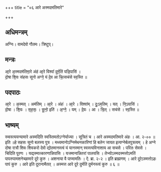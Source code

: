 +++
title = "०६ आरे अस्मदमतिमारे"

+++
## अधिमन्त्रम्
अग्निः। वामदेवो गौतमः। त्रिष्टुप्।

## मन्त्रः
आ॒रे अ॒स्मदम॑तिमा॒रे अंह॑ आ॒रे विश्वां॑ दुर्म॒तिं यन्नि॒पासि॑ ।  
दो॒षा शि॒वः स॑हसः सूनो अग्ने॒ यं दे॒व आ चि॒त्सच॑से स्व॒स्ति ॥

## पदपाठः
आ॒रे । अ॒स्मत् । अम॑तिम् । आ॒रे । अंहः॑ । आ॒रे । विश्वा॑म् । दुः॒ऽम॒तिम् । यत् । नि॒ऽपासि॑ ।  
दो॒षा । शि॒वः । स॒ह॒सः॒ । सू॒नो॒ इति॑ । अ॒ग्ने॒ । यम् । दे॒वः । आ । चि॒त् । सच॑से । स्व॒स्ति ॥

## भाष्यम्
स्व्वस्त्ययन्यामारे अस्मदिति स्वस्तिमतोऽग्नेर्याज्या । सूत्रितं च । आरे अस्मदमतिमारे अंहः । आ. २-०० ॥ इति ॥हे सहसः सूनो बलस्य पुत्र । मथ्यमानोऽग्निर्मथनकारिणां हि बलेन जायत इत्यग्नेर्बलपुत्रत्वम् । हे अग्ने दोषा रात्रौ शिवः शिवकरो देवो द्योतमानस्त्वं यं यानस्मान् स्वस्त्यविनाशाय आ सचसे । परितः सेवसे । चिदिति पूरणः । यद्यस्मात्कारणान्निपासि । यजमानान्नितरां पालयसि । तेभ्योऽस्मदस्मत्तोऽमतिं पापरुपामशनेच्छामारे दूरे कुरु । अशनाया वै पाप्मामतिः । ऐ. ब्रा. २-२ । इति ब्राह्मणम् । आरे दूरेऽस्मत्तोऽहः पापं कुरु । आरे इति दूरानामैतत् । अस्मत्त आरे दूरे दुर्मतिं दुर्मनस्त्वं कुरु ॥ ६ ॥